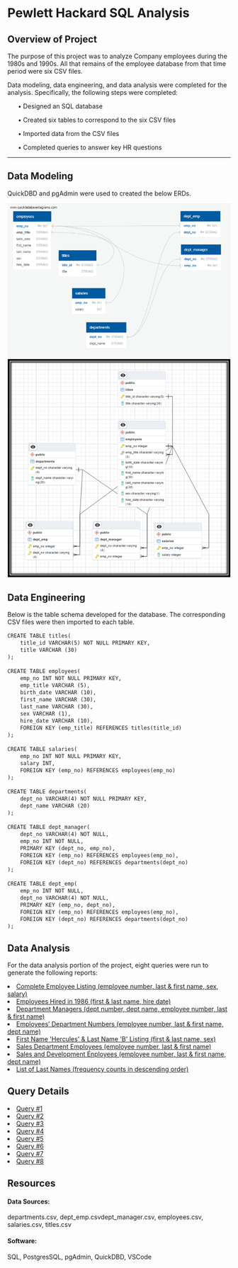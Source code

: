 # Pewlett Hackard SQL Analysis

## Overview of Project
The purpose of this project was to analyze Company employees during the 1980s and 1990s. All that remains of the employee database from that time period were six CSV files.

Data modeling, data engineering, and data analysis were completed for the analysis.  Specifically, the following steps were completed:
<ul> •	Designed an SQL database </ul>
<ul> •	Created six tables to correspond to the six CSV files </ul>
<ul> •	Imported data from the CSV files </ul>
<ul> •	Completed queries to answer key HR questions </ul>
<hr>

## Data Modeling
QuickDBD and pgAdmin were used to created the below ERDs.

<img src = "Images/PewlettHackard_db_ERD_QuickDBD.png">
<img src = "Images/PewlettHackard_db_ERD.png">

## Data Engineering
Below is the table schema developed for the database. The corresponding CSV files were then imported to each table.
```
CREATE TABLE titles(
	title_id VARCHAR(5) NOT NULL PRIMARY KEY, 
	title VARCHAR (30)
);

CREATE TABLE employees(
	emp_no INT NOT NULL PRIMARY KEY,
	emp_title VARCHAR (5),
	birth_date VARCHAR (10),
	first_name VARCHAR (30),
	last_name VARCHAR (30),
	sex VARCHAR (1),
	hire_date VARCHAR (10),
	FOREIGN KEY (emp_title) REFERENCES titles(title_id)
);

CREATE TABLE salaries(
	emp_no INT NOT NULL PRIMARY KEY,
	salary INT,
	FOREIGN KEY (emp_no) REFERENCES employees(emp_no)
);

CREATE TABLE departments(
	dept_no VARCHAR(4) NOT NULL PRIMARY KEY, 
	dept_name VARCHAR (20)
);

CREATE TABLE dept_manager(
	dept_no VARCHAR(4) NOT NULL,
	emp_no INT NOT NULL,
	PRIMARY KEY (dept_no, emp_no),
	FOREIGN KEY (emp_no) REFERENCES employees(emp_no),
	FOREIGN KEY (dept_no) REFERENCES departments(dept_no)
);

CREATE TABLE dept_emp(
	emp_no INT NOT NULL,
	dept_no VARCHAR(4) NOT NULL, 
	PRIMARY KEY (emp_no, dept_no),
	FOREIGN KEY (emp_no) REFERENCES employees(emp_no),
	FOREIGN KEY (dept_no) REFERENCES departments(dept_no)
);
```

## Data Analysis
For the data analysis portion of the project, eight queries were run to generate the following reports:  
<li><a href = "Query Results/Query 1_data-1676224140167.csv"> Complete Employee Listing (employee number, last & first name, sex, salary) </a></li>
<li><a href = "Query Results/Query 2_data-1676227624276.csv"> Employees Hired in 1986 (first & last name, hire date) </a></li>
<li><a href = "Query Results/Query 3_data-1676229890024.csv"> Department Managers (dept number, dept name, employee number, last & first name) </a></li>
<li><a href = "Query Results/Query 4_data-1676231835786.csv"> Employees’ Department Numbers (employee number, last & first name, dept name) </a></li>
<li><a href = "Query Results/Query 5_data-1676232646666.csv"> First Name 'Hercules' & Last Name 'B' Listing (first & last name, sex) </a></li>
<li><a href = "Query Results/Query 6_data-1676232994548.csv"> Sales Department Employees (employee number, last & first name) </a></li>
<li><a href = "Query Results/Query 7_data-1676233191647.csv"> Sales and Development Enployees (employee number, last & first name, dept name) </a></li>
<li><a href = "Query Results/Query 8_data-1676234311246.csv"> List of Last Names (frequency counts in descending order) </a></li>


## Query Details
<li><a href = "EmployeeSQL/Query #1.sql"> Query #1 </a></li>
<li><a href = "EmployeeSQL/Query #2.sql"> Query #2 </a></li>
<li><a href = "EmployeeSQL/Query #3.sql"> Query #3 </a></li>
<li><a href = "EmployeeSQL/Query #4.sql"> Query #4 </a></li>
<li><a href = "EmployeeSQL/Query #5.sql"> Query #5 </a></li>
<li><a href = "EmployeeSQL/Query #6.sql"> Query #6 </a></li>
<li><a href = "EmployeeSQL/Query #7.sql"> Query #7 </a></li>
<li><a href = "EmployeeSQL/Query #8.sql"> Query #8 </a></li>


## Resources
#### Data Sources: 
departments.csv, dept_emp.csvdept_manager.csv, employees.csv, salaries.csv, titles.csv
#### Software: 
SQL, PostgresSQL, pgAdmin, QuickDBD, VSCode